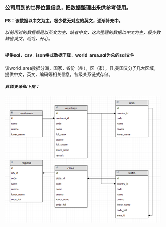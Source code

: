 ### 公司用到的世界位置信息，把数据整理出来供参考使用。
#### PS：该数据以中文为主，极少数无对应的英文，逐渐补充中。
###### 以前用过的数据都是以英文为主，缺省中文，这次整理的数据以中文为主，极少数缺省英文，哈哈，开心。

#### 提供sql，csv，json格式数据下载，world_area.sql为总的sql文件

#####
该world_area数据分洲，国家，省份（州），区（市），县,美国又分了几大区域，提供中文，英文，编码等相关信息，各级关系链式存储。

##### 具体关系如下图：
![image](./chart/index.png)